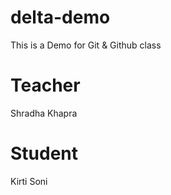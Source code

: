 # delta-demo
This is a Demo for Git &amp; Github class

# Teacher 
Shradha Khapra

# Student
Kirti Soni